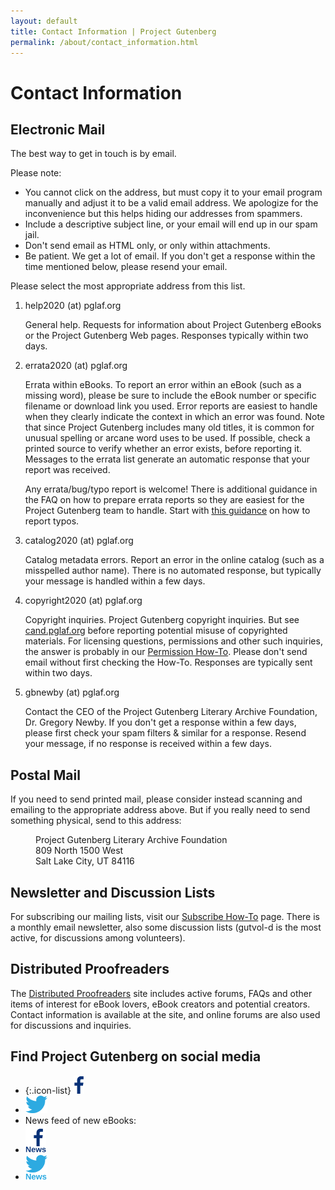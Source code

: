 ```yaml
---
layout: default
title: Contact Information | Project Gutenberg
permalink: /about/contact_information.html
---
```


Contact Information
===================

## Electronic Mail
The best way to get in touch is by email. 

Please note:

- You cannot click on the address, but must copy it to your email program manually and adjust it to be a valid email address. We apologize for the inconvenience but this helps hiding our addresses from spammers.
- Include a descriptive subject line, or your email will end up in our spam jail.
- Don't send email as HTML only, or only within attachments.
- Be patient. We get a lot of email. If you don't get a response within the time mentioned below, please resend your email.

Please select the most appropriate address from this list. 

1. help2020 (at) pglaf.org

    General help. Requests for information about Project Gutenberg eBooks or the Project Gutenberg Web pages. Responses typically within two days. 

2. errata2020 (at) pglaf.org

    Errata within eBooks. To report an error within an eBook (such as a missing word), please be sure to include the eBook number or specific filename or download link you used. Error reports are easiest to handle when they clearly indicate the context in which an error was found. Note that since Project Gutenberg includes many old titles, it is common for unusual spelling or arcane word uses to be used. If possible, check a printed source to verify whether an error exists, before reporting it. Messages to the errata list generate an automatic response that your report was received. 

    Any errata/bug/typo report is welcome! There is additional guidance in the FAQ on how to prepare errata reports so they are easiest for the Project Gutenberg team to handle. Start with [this guidance](/help/errata.html) on how to report typos.

3. catalog2020 (at) pglaf.org

    Catalog metadata errors. Report an error in the online catalog (such as a misspelled author name). There is no automated response, but typically your message is handled within a few days.

4. copyright2020 (at) pglaf.org

    Copyright inquiries. Project Gutenberg copyright inquiries. But see [cand.pglaf.org](http://cand.pglaf.org) before reporting potential misuse of copyrighted materials. For licensing questions, permissions and other such inquiries, the answer is probably in our [Permission How-To](). Please don't send email without first checking the How-To. Responses are typically sent within two days.

5. gbnewby (at) pglaf.org

    Contact the CEO of the Project Gutenberg Literary Archive Foundation, Dr. Gregory Newby. If you don't get a response within a few days, please first check your spam filters & similar for a response. Resend your message, if no response is received within a few days.

## Postal Mail
If you need to send printed mail, please consider instead scanning and emailing to the appropriate address above. But if you really need to send something physical, send to this address:

<dl><dd>  Project Gutenberg Literary Archive Foundation</dd>
<dd>  809 North 1500 West</dd>
<dd>  Salt Lake City, UT 84116</dd></dl>

## Newsletter and Discussion Lists
For subscribing our mailing lists, visit our [Subscribe How-To](/attic/subscribe_how_to.html) page. There is a monthly email newsletter, also some discussion lists (gutvol-d is the most active, for discussions among volunteers). 

## Distributed Proofreaders
The [Distributed Proofreaders](https://www.pgdp.net/) site includes active forums, FAQs and other items of interest for eBook lovers, eBook creators and potential creators. Contact information is available at the site, and online forums are also used for discussions and inquiries. 

## Find Project Gutenberg on social media
* {:.icon-list} [![Facebook Icon](/gutenberg/f_icon.png)](https://www.facebook.com/project.gutenberg)
* [![Twitter Icon](/gutenberg/t_icon.png)](https://www.facebook.com/project.gutenberg)
* News feed of new eBooks:
* [![Facebook News Feed Icon](/gutenberg/f_news_icon.png)](https://www.facebook.com/gutenberg.new)
* [![Twitter News Feed Icon](/gutenberg/t_news_icon.png)](https://twitter.com/gutenberg_new)
